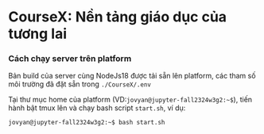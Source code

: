 # CourseX: Nền tảng giáo dục của tương lai
### Cách chạy server trên platform
Bản build của server cùng NodeJs18 được tải sẵn lên platform, các tham số môi trường đã đặt sẵn trong `./CourseX/.env`

Tại thư mục home của platform (VD:`jovyan@jupyter-fall2324w3g2:~$`), tiến hành bật tmux lên và chạy bash script `start.sh`, ví dụ:

```
jovyan@jupyter-fall2324w3g2:~$ bash start.sh
```
